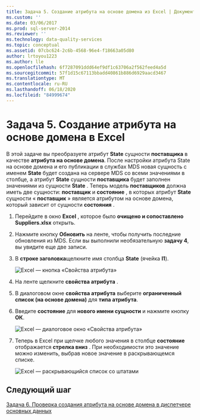 ```yaml
---
title: Задача 5. Создание атрибута на основе домена из Excel | Документация Майкрософт
ms.custom: ''
ms.date: 03/06/2017
ms.prod: sql-server-2014
ms.reviewer: ''
ms.technology: data-quality-services
ms.topic: conceptual
ms.assetid: 07cbc624-2c6b-4568-96e4-f18663a05d80
author: lrtoyou1223
ms.author: lle
ms.openlocfilehash: 6f7287091ddd64ef9df1c63706a2f562feed4a5d
ms.sourcegitcommit: 57f1d15c67113bbadd40861b886d6929aacd3467
ms.translationtype: MT
ms.contentlocale: ru-RU
ms.lasthandoff: 06/18/2020
ms.locfileid: "84999674"
---
```

# <a name="task-5-creating-a-domain-based-attribute-from-excel"></a>Задача 5. Создание атрибута на основе домена в Excel
  В этой задаче вы преобразуете атрибут **State** сущности **поставщика** в качестве **атрибута на основе домена**. После настройки атрибута State на основе домена и его публикации в службах MDS новая сущность с именем **State** будет создана на сервере MDS со всеми значениями в столбце, а атрибут **State** сущности **поставщика** будет заполнен значениями из сущности **State** . Теперь модель **поставщиков** должна иметь две сущности: **поставщик** и **состояние** , в которых атрибут **State** сущности « **поставщик** » является атрибутом на основе домена, который зависит от сущности **состояния** .  
  
1.  Перейдите в окно **Excel** , которое было **очищено и сопоставлено Suppliers.xlsx** открыть.  
  
2.  Нажмите кнопку **Обновить** на ленте, чтобы получить последние обновления из MDS. Если вы выполнили необязательную **задачу 4**, вы увидите еще две записи.  
  
3.  В **строке заголовка**щелкните имя столбца **State** (ячейка **I1**).  
  
     ![Excel — кнопка «Свойства атрибута»](../../2014/tutorials/media/et-creatingadomainbasedattributefromexcel-01.jpg "Excel — кнопка «Свойства атрибута»")  
  
4.  На ленте щелкните **свойства атрибута** .  
  
5.  В диалоговом окне **свойства атрибута** выберите **ограниченный список (на основе домена)** для **типа атрибута**.  
  
6.  Введите **состояние** для **нового имени сущности** и нажмите кнопку **ОК**.  
  
     ![Excel — диалоговое окно «Свойства атрибута»](../../2014/tutorials/media/et-creatingadomainbasedattributefromexcel-02.jpg "Excel — диалоговое окно «Свойства атрибута»")  
  
7.  Теперь в Excel при щелчке любого значения в столбце **состояние** отображается **стрелка вниз** . При необходимости это значение можно изменить, выбрав новое значение в раскрывающемся списке.  
  
     ![Excel — раскрывающийся список со штатами](../../2014/tutorials/media/et-creatingadomainbasedattributefromexcel-03.jpg "Excel — раскрывающийся список со штатами")  
  
## <a name="next-step"></a>Следующий шаг  
 [Задача 6. Проверка создания атрибута на основе домена в диспетчере основных данных](../../2014/tutorials/task-6-verify-domain-based-attribute-master-data-manager.md)  
  
  
